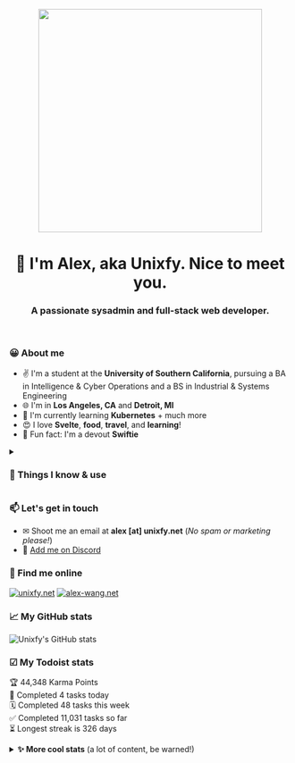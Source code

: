 <p align="center"><a href="https://unixfy.net" target="_blank"><img src="https://unixfy.net/images/logo-cropped.svg" width="400px"></img></a></p>
<h1 align="center">👋 I'm Alex, aka Unixfy. Nice to meet you.</h1>
<h3 align="center">A passionate sysadmin and full-stack web developer.</h3>
<br>

### 😀 About me

- ✌ I'm a student at the **University of Southern California**, pursuing a BA in Intelligence & Cyber Operations and a BS in Industrial & Systems Engineering
- 🌐 I'm in **Los Angeles, CA**  and **Detroit, MI**
- 🌱 I'm currently learning **Kubernetes** + much more
- 😍 I love **Svelte**, **food**, **travel**, and **learning**!
- 🌟 Fun fact: I'm a devout **Swiftie**

<details>
  <summary><h3>🔧 Things I know & use</h3></summary>

  ![AWS](https://img.shields.io/badge/AWS-%23FF9900.svg?style=for-the-badge&logo=amazon-aws&logoColor=white) 
  ![WordPress](https://img.shields.io/badge/WordPress-%23117AC9.svg?style=for-the-badge&logo=WordPress&logoColor=white) 
  ![Linux](https://img.shields.io/badge/Linux-FCC624?style=for-the-badge&logo=linux&logoColor=black) 
  ![Nginx](https://img.shields.io/badge/nginx-%23009639.svg?style=for-the-badge&logo=nginx&logoColor=white) 
  ![Windows](https://img.shields.io/badge/Windows_Server-0078D6?style=for-the-badge&logo=windows&logoColor=white) 
  ![Docker](https://img.shields.io/badge/docker-%230db7ed.svg?style=for-the-badge&logo=docker&logoColor=white) 
  ![NodeJS](https://img.shields.io/badge/node.js-6DA55F?style=for-the-badge&logo=node.js&logoColor=white) 
  ![Python](https://img.shields.io/badge/python-3670A0?style=for-the-badge&logo=python&logoColor=ffdd54) 
  ![Kubernetes](https://img.shields.io/badge/kubernetes-%23326ce5.svg?style=for-the-badge&logo=kubernetes&logoColor=white) 
  ![Svelte](https://img.shields.io/badge/svelte-%23f1413d.svg?style=for-the-badge&logo=svelte&logoColor=white) 
  ![TailwindCSS](https://img.shields.io/badge/tailwindcss-%2338B2AC.svg?style=for-the-badge&logo=tailwind-css&logoColor=white) 
  ![GitHub Actions](https://img.shields.io/badge/github%20actions-%232671E5.svg?style=for-the-badge&logo=githubactions&logoColor=white) 
  ![Postgres](https://img.shields.io/badge/postgres-%23316192.svg?style=for-the-badge&logo=postgresql&logoColor=white) 
  ![Django](https://img.shields.io/badge/django-%23092E20.svg?style=for-the-badge&logo=django&logoColor=white) 
  ![Cloudflare](https://img.shields.io/badge/Cloudflare-F38020?style=for-the-badge&logo=Cloudflare&logoColor=white) 
  ![Netlify](https://img.shields.io/badge/netlify-%23000000.svg?style=for-the-badge&logo=netlify&logoColor=#00C7B7)
  ![PyCharm](https://img.shields.io/badge/pycharm-143?style=for-the-badge&logo=pycharm&logoColor=black&color=black&labelColor=green) 
  ![CSS3](https://img.shields.io/badge/css3-%231572B6.svg?style=for-the-badge&logo=css3&logoColor=white) 
  ![HTML5](https://img.shields.io/badge/html5-%23E34F26.svg?style=for-the-badge&logo=html5&logoColor=white) 
  ![JavaScript](https://img.shields.io/badge/javascript-%23323330.svg?style=for-the-badge&logo=javascript&logoColor=%23F7DF1E) 
  ![Ubuntu](https://img.shields.io/badge/Ubuntu-E95420?style=for-the-badge&logo=ubuntu&logoColor=white) 
  ![Confluence](https://img.shields.io/badge/confluence-%23172BF4.svg?style=for-the-badge&logo=confluence&logoColor=white)
  ![Jira](https://img.shields.io/badge/jira-%230A0FFF.svg?style=for-the-badge&logo=jira&logoColor=white) 
  ![Selenium](https://img.shields.io/badge/-selenium-%43B02A?style=for-the-badge&logo=selenium&logoColor=white) 
  ![GitHub](https://img.shields.io/badge/github-%23121011.svg?style=for-the-badge&logo=github&logoColor=white)
</details>


### 📫 Let's get in touch

- ✉ Shoot me an email at **alex [at] unixfy.net** (_No spam or marketing please!_)
- 💭 [Add me on Discord](https://unixfy.net/discord)

### 🏢 Find me online

[![unixfy.net](https://img.shields.io/badge/projects-unixfy.net-7E1F86?style=for-the-badge)](https://unixfy.net)
[![alex-wang.net](https://img.shields.io/badge/personal-alex--wang.net-7E1F86?style=for-the-badge)](https://alex-wang.net)

### 📈 My GitHub stats

![Unixfy's GitHub stats](https://github-readme-stats.vercel.app/api?username=unixfy&show_icons=true&count_private=true&theme=vue)

### ☑ My Todoist stats

<!-- TODO-IST:START -->
🏆  44,348 Karma Points           
🌸  Completed 4 tasks today           
🗓  Completed 48 tasks this week           
✅  Completed 11,031 tasks so far           
⏳  Longest streak is 326 days
<!-- TODO-IST:END -->

<details>
  <summary><b>✨ More cool stats</b> (a lot of content, be warned!)</summary>
  
  ### 🤔 GitHub metrics
  
  ![Metrics](https://metrics.lecoq.io/unixfy?template=classic&languages=1&isocalendar=1&base.indepth=false&base.hireable=false&isocalendar.duration=half-year&languages.limit=8&languages.threshold=0%25&languages.other=false&languages.colors=github&languages.sections=most-used&languages.indepth=false&languages.analysis.timeout=15&languages.categories=markup%2C%20programming&languages.recent.categories=markup%2C%20programming&languages.recent.load=300&languages.recent.days=14&config.timezone=America%2FNew_York&config.octicon=true)
  
  ### 🎖 CodersRank
  
  [![Unixfy's CodersRank skills](https://cr-skills-chart-widget.azurewebsites.net/api/api?username=unixfy&height=100)](https://profile.codersrank.io/user/unixfy/)

  ### 🎧 What I'm listening to

  ![Unixfy's Spotify recently played](https://spotify-recently-played-readme.vercel.app/api?user=gs18h5me2kh3s0o8rbp2kj1xi&count=6&unique=true&width=1000)

</details>

<!--
**unixfy/unixfy** is a ✨ _special_ ✨ repository because its `README.md` (this file) appears on your GitHub profile.

Here are some ideas to get you started:

- 🔭 I’m currently working on ...
- 🌱 I’m currently learning ...
- 👯 I’m looking to collaborate on ...
- 🤔 I’m looking for help with ...
- 💬 Ask me about ...
- 📫 How to reach me: ...
- 😄 Pronouns: ...
- ⚡ Fun fact: ...
-->
